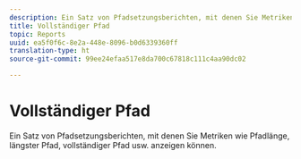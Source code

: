 ```yaml
---
description: Ein Satz von Pfadsetzungsberichten, mit denen Sie Metriken wie Pfadlänge, längster Pfad, vollständiger Pfad usw. anzeigen können.
title: Vollständiger Pfad
topic: Reports
uuid: ea5f0f6c-8e2a-448e-8096-b0d6339360ff
translation-type: ht
source-git-commit: 99ee24efaa517e8da700c67818c111c4aa90dc02

---
```



# Vollständiger Pfad

Ein Satz von Pfadsetzungsberichten, mit denen Sie Metriken wie Pfadlänge, längster Pfad, vollständiger Pfad usw. anzeigen können.

